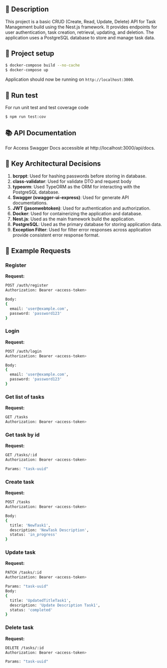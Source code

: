 ## 📖 Description

This project is a basic CRUD (Create, Read, Update, Delete) API for Task Management build using the Nest.js framework. It provides endpoints for user authentication, task creation, retrieval, updating, and deletion. The application uses a PostgreSQL database to store and manage task data.

## 🔨 Project setup

```bash
$ docker-compose build --no-cache
$ docker-compose up
```

Application should now be running on `http://localhost:3000`.

## 🧪 Run test

For run unit test and test coverage code

```bash
$ npm run test:cov
```

## 📚 API Documentation

For Access Swagger Docs accessible at http://localhost:3000/api/docs.

## 🔑 Key Architectural Decisions

1. **bcrppt**: Used for hashing passwords before storing in database. 
2. **class-validator**: Used for validate DTO and request body 
3. **typeorm**: Used TypeORM as the ORM for interacting with the PostgreSQL database.
4. **Swagger (swagger-ui-express)**: Used for generate API documentations.
5. **JWT (jasonwebtoken)**: Used for authentication and authorization.
6. **Docker**: Used for containerizing the application and database.
7. **Nest.js**: Used as the main framework build the application.
8. **PostgreSQL**: Used as the primary database for storing application data.
8. **Exception Filter**: Used for filter error responses across application provide consistent error response format.

## 🚀 Example Requests

### Register

**Request:**

```bash
POST /auth/register
Authorization: Bearer <access-token>

Body:
{
  email: 'user@example.com',
  password: 'password123'
}
```

### Login

**Request:**

```bash
POST /auth/login
Authorization: Bearer <access-token>

Body:
{
  email: 'user@example.com',
  password: 'password123'
}
```

### Get list of tasks

**Request:**

```bash
GET /tasks
Authorization: Bearer <access-token>
```

### Get task by id

**Request:**

```bash
GET /tasks/:id
Authorization: Bearer <access-token>

Params: "task-uuid"
```

### Create task

**Request:**

```bash
POST /tasks
Authorization: Bearer <access-token>

Body:
{
  title: 'NewTask1',
  description: 'NewTask Description',
  status: 'in_progress'
}
```

### Update task

**Request:**

```bash
PATCH /tasks/:id
Authorization: Bearer <access-token>

Params: "task-uuid" 
Body:
{
  title: 'UpdatedTitleTask1',
  description: 'Update Description Task1',
  status: 'completed'
}
```

### Delete task

**Request:**

```bash
DELETE /tasks/:id
Authorization: Bearer <access-token>

Params: "task-uuid" 
```